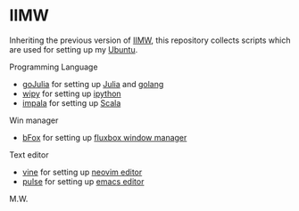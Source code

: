 # IIMW

Inheriting the previous version of [IIMW](https://code.google.com/p/iimw/),
    this repository collects scripts which are used for setting up my [Ubuntu](http://www.ubuntu.com/).

Programming Language
- [goJulia](https://github.com/ubtc/goJulia) for setting up [Julia](http://julialang.org/) and [golang](https://golang.org/)
- [wipy](https://github.com/ubtc/wipy) for setting up [ipython](http://ipython.org/)
- [impala](https://github.com/ubtc/impala) for setting up [Scala](http://scala-lang.org/)

Win manager
- [bFox](https://github.com/ubtc/bFox) for setting up [fluxbox window manager](http://fluxbox.org/)

Text editor
- [vine](https://github.com/ubtc/vine) for setting up [neovim editor](https://neovim.io/)
- [pulse](https://github.com/ubtc/pulse) for setting up [emacs editor](http://www.gnu.org/software/emacs/)

M.W.
